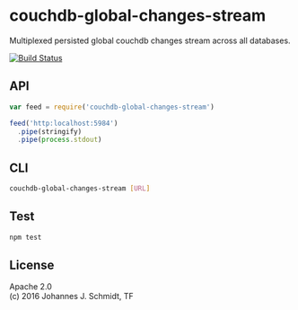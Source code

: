 # couchdb-global-changes-stream
Multiplexed persisted global couchdb changes stream across all databases.

[![Build
Status](https://travis-ci.org/jo/couchdb-global-changes-stream.svg?branch=master)](https://travis-ci.org/jo/couchdb-global-changes-stream)

## API
```js
var feed = require('couchdb-global-changes-stream')

feed('http:localhost:5984')
  .pipe(stringify)
  .pipe(process.stdout)
```

## CLI
```sh
couchdb-global-changes-stream [URL]
```

## Test
```sh
npm test
```

## License
Apache 2.0  
(c) 2016 Johannes J. Schmidt, TF
